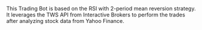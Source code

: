 This Trading Bot is based on the RSI with 2-period mean reversion strategy.
It leverages the TWS API from Interactive Brokers to perform the trades after analyzing stock data from Yahoo Finance.
